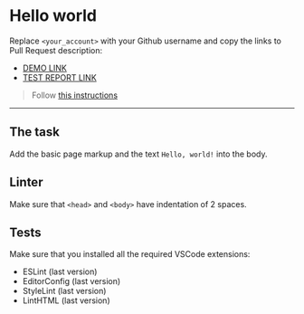 # Hello world

Replace `<your_account>` with your Github username and copy the links to Pull Request description:
- [DEMO LINK](https://github.com/WaveOfDandelions/layout_hello-world/)
- [TEST REPORT LINK](https://github.com/WaveOfDandelions/layout_hello-world/report/html_report/)

> Follow [this instructions](https://mate-academy.github.io/layout_task-guideline/#how-to-solve-the-layout-tasks-on-github)
___

## The task

Add the basic page markup and the text `Hello, world!` into the body.

## Linter

Make sure that `<head>` and `<body>` have indentation of 2 spaces.

## Tests

Make sure that you installed all the required VSCode extensions:

- ESLint (last version)
- EditorConfig (last version)
- StyleLint (last version)
- LintHTML (last version)
